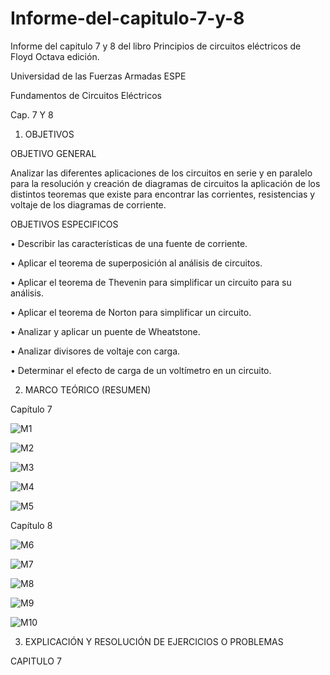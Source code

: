 # Informe-del-capitulo-7-y-8
Informe del capitulo 7 y 8 del libro Principios de circuitos eléctricos de Floyd Octava edición.

Universidad de las Fuerzas Armadas ESPE

Fundamentos de Circuitos Eléctricos

Cap. 7 Y 8

1.	OBJETIVOS

OBJETIVO GENERAL

Analizar las diferentes aplicaciones de los circuitos en serie y en paralelo para la resolución y creación de diagramas de circuitos la aplicación de los distintos teoremas que existe para encontrar las corrientes, resistencias y voltaje de los diagramas de corriente.

OBJETIVOS ESPECIFICOS 

•	Describir las características de una fuente de corriente.

•	Aplicar el teorema de superposición al análisis de circuitos. 

•	Aplicar el teorema de Thevenin para simplificar un circuito para su análisis.

•	Aplicar el teorema de Norton para simplificar un circuito. 

•	Analizar y aplicar un puente de Wheatstone.

•	Analizar divisores de voltaje con carga.

•	Determinar el efecto de carga de un voltímetro en un circuito.

2.  MARCO TEÓRICO (RESUMEN)

Capítulo 7

![M1](https://user-images.githubusercontent.com/105675013/176960171-f5b50324-d8dd-466e-9f49-26f96019dc5e.jpg)

![M2](https://user-images.githubusercontent.com/105675013/176960179-e6dac918-7e5d-44b3-a30f-f8023ad0cff1.jpg)

![M3](https://user-images.githubusercontent.com/105675013/176960183-b68e32ff-a07e-4989-9e39-53a45c7c50ea.jpg)

![M4](https://user-images.githubusercontent.com/105675013/176960188-92608d9a-ff28-4611-bca2-7561cb576e1a.jpg)

![M5](https://user-images.githubusercontent.com/105675013/176960192-77b56002-92b6-44f3-911a-0e75a3db56e9.jpg)

Capítulo 8

![M6](https://user-images.githubusercontent.com/105675013/176960233-566cd007-a356-47a2-b760-f65df4895c97.jpg)

![M7](https://user-images.githubusercontent.com/105675013/176960237-4139e959-e55d-4b38-8538-bdbc26f28146.jpg)

![M8](https://user-images.githubusercontent.com/105675013/176960242-4e52446b-16dc-4dde-bb83-ea2c058531ca.jpg)

![M9](https://user-images.githubusercontent.com/105675013/176960254-9b4569ee-ed6f-447e-b8fd-4335266f1216.jpg)

![M10](https://user-images.githubusercontent.com/105675013/176960259-09ff80f7-71e4-4c59-88b7-b20c5646e0b2.jpg)

3.	EXPLICACIÓN Y RESOLUCIÓN DE EJERCICIOS O PROBLEMAS

CAPITULO 7




















